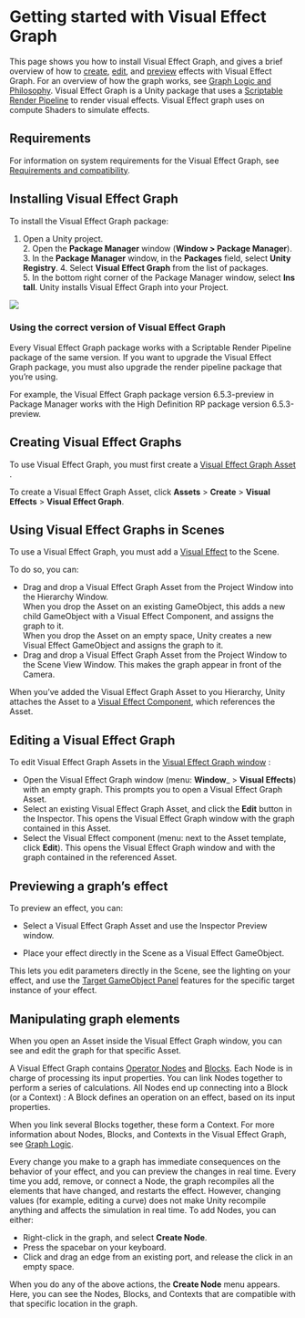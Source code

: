 # Getting started with Visual Effect Graph

This page shows you how  to install Visual Effect Graph, and gives a brief overview of how to [create](#creating-visual-effect-graphs), [edit](#editing-a-visual-effect-graph), and [preview](#previewing-a-graph-s-effects) effects with Visual Effect Graph. For an overview of how the graph works, see [Graph Logic and Philosophy](GraphLogicAndPhilosophy.md).
Visual Effect Graph is a Unity package that uses a [Scriptable Render Pipeline](https://docs.unity3d.com/Manual/ScriptableRenderPipeline.html) to render visual effects. Visual Effect graph uses on compute Shaders to simulate effects.

## Requirements
For information on system requirements for the Visual Effect Graph, see [Requirements and compatibility](System-Requirements.md).

## Installing Visual Effect Graph

To install the Visual Effect Graph package:

1. Open a Unity project.
2. Open the __Package Manager__ window (__Window > Package Manager__).
3. In the __Package Manager__ window, in the **Packages** field, select **Unity Registry**.
4. Select **Visual Effect Graph** from the list of packages.
5. In the bottom right corner of the Package Manager window, select __Install__. Unity installs Visual Effect Graph into your Project.

![](Images/InstallVisualEffectGraph.png)


### Using the correct version of Visual Effect Graph
Every Visual Effect Graph package works with a Scriptable Render Pipeline package of the same version. If you want to upgrade the Visual Effect Graph package, you must also upgrade the render pipeline package that you’re using.

For example, the Visual Effect Graph package version 6.5.3-preview in Package Manager works with the High Definition RP package
version 6.5.3-preview.

## Creating Visual Effect Graphs
To use Visual Effect Graph, you must first create a [Visual Effect Graph Asset](VisualEffectGraphAsset.md) .

To create a Visual Effect Graph Asset, click __Assets__ &gt; __Create__ &gt; __Visual Effects__ &gt; __Visual Effect Graph__.

## Using Visual Effect Graphs in Scenes
To use a Visual Effect Graph, you must add a [Visual Effect](#Creating-Visual-Effect-Graphs) to the Scene.

To do so, you can:

* Drag and drop a Visual Effect Graph Asset from the Project Window into the Hierarchy Window. <br />When you drop the Asset on an existing GameObject, this adds a new child GameObject with a Visual Effect Component, and assigns the graph to it. <br />When you drop the Asset on an empty space, Unity creates a new Visual Effect GameObject and assigns the graph to it.
* Drag and drop a Visual Effect Graph Asset from the Project Window to the Scene View Window. This makes the graph appear in front of the Camera.

When you’ve added the Visual Effect Graph Asset to you Hierarchy, Unity attaches the Asset to a [Visual Effect Component](VisualEffectComponent.md), which references the Asset.

## Editing a Visual Effect Graph
To edit Visual Effect Graph Assets in the  [Visual Effect Graph window](VisualEffectGraphWindow.md) :

* Open the Visual Effect Graph window (menu: __Window___ &gt; __Visual Effects__) with an empty graph. This prompts you to open a Visual Effect Graph Asset.
* Select an existing Visual Effect Graph Asset, and click the __Edit__ button in the Inspector. This opens the Visual Effect Graph window with the graph contained in this Asset.
* Select the Visual Effect component (menu: next to the Asset template, click __Edit__). This opens the Visual Effect Graph window and with the graph contained in the referenced Asset.

## Previewing a graph’s effect
To preview an effect, you can:

* Select a Visual Effect Graph Asset and use the Inspector Preview window.

* Place your effect directly in the Scene as a Visual Effect GameObject.

This lets you edit parameters directly in the Scene, see the lighting on your effect, and use the [Target GameObject Panel](VisualEffectGraphWindow.md#target-visual-effect-gameobject) features for the specific target instance of your effect.

## Manipulating graph elements
When you open an Asset inside the Visual Effect Graph window, you can see and edit the graph for that specific Asset.

A Visual Effect Graph contains [Operator Nodes](Operators.md) and [Blocks](Blocks.md). Each Node is in charge of processing its input properties. You can link Nodes together to perform a series of calculations. All Nodes end up connecting into a Block (or a Context) : A Block defines an operation on an effect, based on its input properties.

When you link several Blocks together, these form a Context. For more information about Nodes, Blocks, and Contexts in the Visual Effect Graph, see [Graph Logic](GraphLogicAndPhilosophy.md).

Every change you make to a graph has immediate consequences on the behavior of your effect, and you can preview the changes in real time. Every time you add, remove, or connect a Node, the graph recompiles all the elements that have changed, and restarts the effect. However, changing values (for example, editing a curve) does not make Unity recompile anything and affects the simulation in real time.
To add Nodes, you can either:

* Right-click in the graph, and select __Create Node__.
* Press the spacebar on your keyboard.
* Click and drag an edge from an existing port, and release the click in an empty space.

When you do any of the above actions, the __Create Node__ menu appears. Here, you can see the Nodes, Blocks, and Contexts that are compatible with that specific location in the graph.
